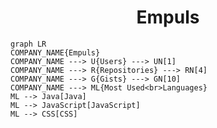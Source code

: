 <h1 align="center">Empuls</h1>

```mermaid
graph LR
COMPANY_NAME{Empuls}
COMPANY_NAME ---> U{Users} ---> UN[1]
COMPANY_NAME ---> R{Repositories} ---> RN[4]
COMPANY_NAME ---> G{Gists} ---> GN[10]
COMPANY_NAME ---> ML{Most Used<br>Languages}
ML --> Java[Java]
ML --> JavaScript[JavaScript]
ML --> CSS[CSS]
```
